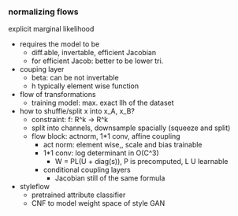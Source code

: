 ### normalizing flows

explicit marginal likelihood
- requires the model to be 
    - diff.able, invertable, efficient Jacobian
    - for efficient Jacob: better to be lower tri.
- couping layer
    - beta: can be not invertable
    - h typically element wise function
- flow of transformations
    - training model: max. exact llh of the dataset
- how to shuffle/split x into x_A, x_B?
    - constraint: f: R^k -> R^k
    - split into channels, downsample spacially (squeeze and split)
    - flow block: actnorm, 1*1 conv, affine coupling
        - act norm: element wise,, scale and bias trainable
        - 1*1 conv: log determinant in O(C^3)
            - W = PL(U + diag(s)), P is precomputed, L U learnable
        - conditional coupling layers
            - Jacobian still of the same formula
- styleflow
    - pretrained attribute classifier
    - CNF to model weight space of style GAN
